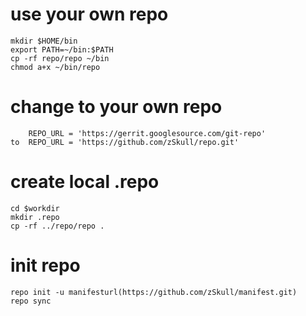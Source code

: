 # use your own repo
	mkdir $HOME/bin 
	export PATH=~/bin:$PATH 
	cp -rf repo/repo ~/bin
	chmod a+x ~/bin/repo

# change to your own repo
		REPO_URL = 'https://gerrit.googlesource.com/git-repo'
	to	REPO_URL = 'https://github.com/zSkull/repo.git'
# create local .repo
	cd $workdir
	mkdir .repo
	cp -rf ../repo/repo .	
# init repo
	repo init -u manifesturl(https://github.com/zSkull/manifest.git)
	repo sync


